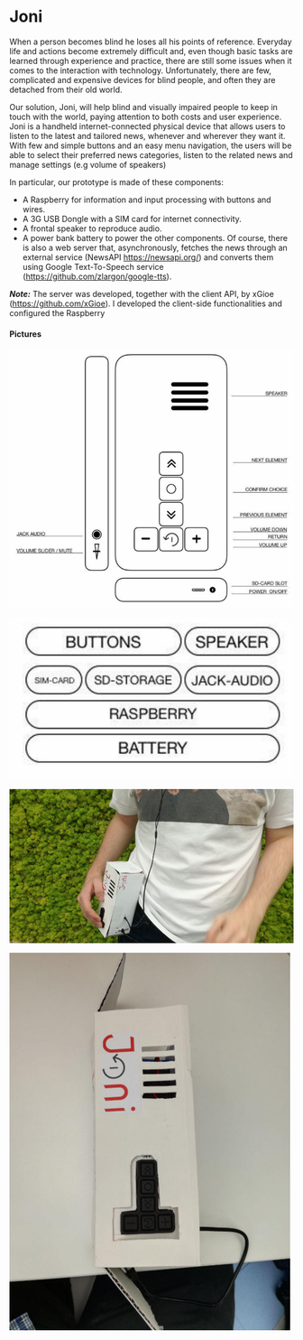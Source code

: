 # Joni 
When a person becomes blind he loses all his points of reference. Everyday life and actions become extremely difficult and, even though basic tasks are learned through experience and practice, there are still some issues when it comes to the interaction with technology. Unfortunately, there are few, complicated and expensive devices for blind people, and often they are detached from their old world.

Our solution, Joni, will help blind and visually impaired people to keep in touch with the world, paying attention to both costs and user experience. Joni is a handheld internet-connected physical device that allows users to listen to the latest and tailored news, whenever and wherever they want it. With few and simple buttons and an easy menu navigation, the users will be able to select their preferred news categories, listen to the related news and manage settings (e.g volume of speakers)

In particular, our prototype is made of these components: 
* A Raspberry for information and input processing with buttons and wires.
* A 3G USB Dongle with a SIM card for internet connectivity.
* A frontal speaker to reproduce audio.
* A power bank battery to power the other components.
Of course, there is also a web server that, asynchronously, fetches the news through an external service (NewsAPI https://newsapi.org/) and converts them using Google Text-To-Speech service (https://github.com/zlargon/google-tts).

***Note:*** The server was developed, together with the client API, by xGioe (https://github.com/xGioe). I developed the client-side functionalities and configured the Raspberry

#### Pictures

![Hardware Sketch1](./repo_resources/sketch1.png)

![Hardware Sketch2](./repo_resources/sketch2png.png)

![Device1](./repo_resources/device1.png)

![Device2](./repo_resources/device2.png)
